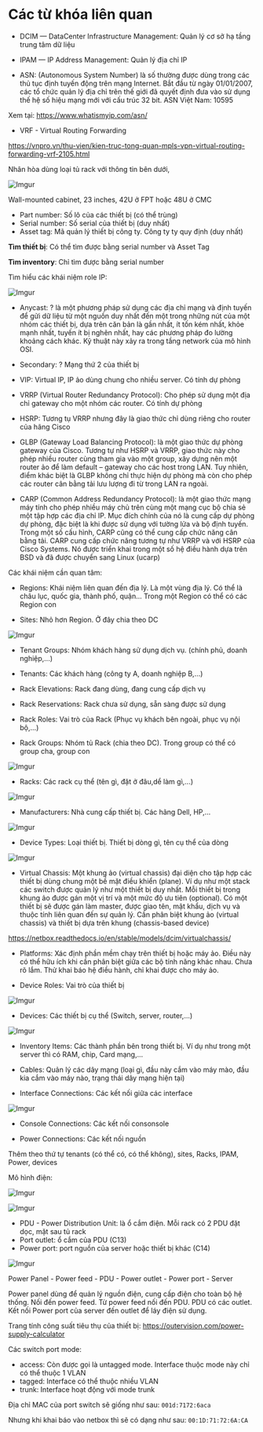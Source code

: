 # Các từ khóa liên quan

- DCIM — DataCenter Infrastructure Management: Quản lý cơ sở hạ tầng trung tâm dữ liệu

- IPAM — IP Address Management: Quản lý địa chỉ IP

- ASN: (Autonomous System Number) là số thường được dùng trong các thủ tục định tuyến động trên mạng Internet. Bắt đầu từ ngày 01/01/2007, các tổ chức quản lý địa chỉ trên thế giới đã quyết định đưa vào sử dụng thế hệ số hiệu mạng mới với cấu trúc 32 bit. ASN Việt Nam: 10595

Xem tại: https://www.whatismyip.com/asn/

- VRF - Virtual Routing Forwarding

https://vnpro.vn/thu-vien/kien-truc-tong-quan-mpls-vpn-virtual-routing-forwarding-vrf-2105.html

Nhân hòa dùng loại tủ rack với thông tin bên dưới, 

![Imgur](https://i.imgur.com/IPMw711.png)

Wall-mounted cabinet, 23 inches, 42U ở FPT hoặc 48U ở CMC

- Part number: Số lô của các thiết bị (có thể trùng)
- Serial number: Số serial của thiết bị (duy nhất)
- Asset tag: Mã quản lý thiết bị công ty. Công ty ty quy định (duy nhất)

**Tìm thiết bị**: Có thể tìm được bằng serial number và Asset Tag

**Tìm inventory**: Chỉ tìm được bằng serial number 

Tìm hiểu các khái niệm role IP:

![Imgur](https://i.imgur.com/iSzVTEL.png)

- Anycast: ? là một phương pháp sử dụng các địa chỉ mạng và định tuyến để gửi dữ liệu từ một nguồn duy nhất đến một trong những nút của một nhóm các thiết bị, dựa trên căn bản là gần nhất, ít tốn kém nhất, khỏe mạnh nhất, tuyến ít bị nghẽn nhất, hay các phương pháp đo lường khoảng cách khác. Kỹ thuật này xảy ra trong tầng network của mô hình OSI.

- Secondary: ? Mạng thứ 2 của thiết bị

- VIP: Virtual IP, IP ảo dùng chung cho nhiều server. Có tính dự phòng
- VRRP (Virtual Router Redundancy Protocol): Cho phép sử dụng một địa chỉ gateway cho một nhóm các router. Có tính dự phòng
- HSRP: Tương tụ VRRP nhưng đây là giao thức chỉ dùng riêng cho router của hãng Cisco
- GLBP (Gateway Load Balancing Protocol): là một giao thức dự phòng gateway của Cisco. Tương tự như HSRP và VRRP, giao thức này cho phép nhiều router cùng tham gia vào một group, xây dựng nên một router ảo để làm default – gateway cho các host trong LAN. Tuy nhiên, điểm khác biệt là GLBP không chỉ thực hiện dự phòng mà còn cho phép các router cân bằng tải lưu lượng đi từ trong LAN ra ngoài.
- CARP (Common Address Redundancy Protocol):  là một giao thức mạng máy tính cho phép nhiều máy chủ trên cùng một mạng cục bộ chia sẻ một tập hợp các địa chỉ IP. Mục đích chính của nó là cung cấp dự phòng dự phòng, đặc biệt là khi được sử dụng với tường lửa và bộ định tuyến. Trong một số cấu hình, CARP cũng có thể cung cấp chức năng cân bằng tải. CARP cung cấp chức năng tương tự như VRRP và với HSRP của Cisco Systems. Nó được triển khai trong một số hệ điều hành dựa trên BSD và đã được chuyển sang Linux (ucarp)

Các khái niệm cần quan tâm:

- Regions: Khái niệm liên quan đến địa lý. Là một vùng địa lý. Có thể là châu lục, quốc gia, thành phố, quận... Trong một Region có thể có các Region con

- Sites: Nhỏ hơn Region. Ở đây chia theo DC

![Imgur](https://i.imgur.com/miSct9U.png)

- Tenant Groups: Nhóm khách hàng sử dụng dịch vụ. (chính phủ, doanh nghiệp,...)
- Tenants: Các khách hàng (công ty A, doanh nghiệp B,...)

- Rack Elevations: Rack đang dùng, đang cung cấp dịch vụ
- Rack Reservations: Rack chưa sử dụng, sẵn sàng được sử dụng

- Rack Roles: Vai trò của Rack (Phục vụ khách bên ngoài, phục vụ nội bộ,...)
- Rack Groups: Nhóm tủ Rack (chia theo DC). Trong group có thể có group cha, group con

![Imgur](https://i.imgur.com/dkKeroN.png)

- Racks: Các rack cụ thể (tên gì, đặt ở đâu,dể làm gì,...)

![Imgur](https://i.imgur.com/8OywN7z.png)

- Manufacturers: Nhà cung cấp thiết bị. Các hãng Dell, HP,...

![Imgur](https://i.imgur.com/yUAzGg4.png)

- Device Types: Loại thiết bị. Thiết bị dòng gì, tên cụ thể của dòng

![Imgur](https://i.imgur.com/y1nlJBk.png)

- Virtual Chassis: Một khung ảo (virtual chassis) đại diện cho tập hợp các thiết bị dùng chung một bề mặt điều khiển (plane). Ví dụ như một stack các switch được quản lý như một thiết bị duy nhất. Mỗi thiết bị trong khung ảo được gán một vị trí và một mức độ ưu tiên (optional). Có một thiết bị sẽ được gán làm master, được giao tên, mật khẩu, dịch vụ và thuộc tính liên quan đến sự quản lý. Cần phân biệt khung ảo (virtual chassis) và thiết bị dựa trên khung (chassis-based device)

https://netbox.readthedocs.io/en/stable/models/dcim/virtualchassis/

- Platforms: Xác định phần mềm chạy trên thiết bị hoặc máy ảo. Điều này có thể hữu ích khi cần phân biệt giữa các bộ tính năng khác nhau. Chưa rõ lắm. Thử khai báo hệ điều hành, chỉ khai được cho máy ảo. 

- Device Roles: Vai trò của thiết bị

![Imgur](https://i.imgur.com/xmeNq2F.png)

- Devices: Các thiết bị cụ thể (Switch, server, router,...)

![Imgur](https://i.imgur.com/1zCSRDI.png)

- Inventory Items: Các thành phần bên trong thiết bị. Ví dụ như trong một server thì có RAM, chip, Card mạng,...

- Cables: Quản lý các dây mạng (loại gì, đầu này cắm vào máy mào, đầu kia cắm vào máy nào, trạng thái dây mạng hiện tại)
- Interface Connections: Các kết nối giữa các interface 

![Imgur](https://i.imgur.com/Fy2DicN.png)

- Console Connections: Các kết nối consonsole

- Power Connections: Các kết nối nguồn

Thêm theo thứ tự tenants (có thể có, có thể không), sites, Racks, IPAM, Power, devices

Mô hình điện:

![Imgur](https://i.imgur.com/JkQrHqO.png)

![Imgur](https://i.imgur.com/Rprx0hr.png)

- PDU - Power Distribution Unit: là ổ cắm điện. Mỗi rack có 2 PDU đặt dọc, mặt sau tủ rack
- Port outlet: ổ cắm của PDU (C13)
- Power port: port nguồn của server hoặc thiết bị khác (C14)

![Imgur](https://i.imgur.com/AUo8VtC.png)

Power Panel - Power feed - PDU - Power outlet - Power port - Server

Power panel dùng để quản lý nguồn điện, cung cấp điện cho toàn bộ hệ thống. Nối đến power feed. Từ power feed nối đến PDU. PDU có các outlet. Kết nối Power port của server đến outlet để láy điện sử dụng.

Trang tính công suất tiêu thụ của thiết bị: https://outervision.com/power-supply-calculator

Các switch port mode:
- access: Còn được gọi là untagged mode. Interface thuộc mode này chỉ có thể thuộc 1 VLAN
- tagged: Interface có thể thuộc nhiều VLAN
- trunk: Interface hoạt động với mode trunk

Địa chỉ MAC của port switch sẽ giống như sau: `001d:7172:6aca`

Nhưng khi khai báo vào netbox thì sẽ có dạng như sau: `00:1D:71:72:6A:CA`
